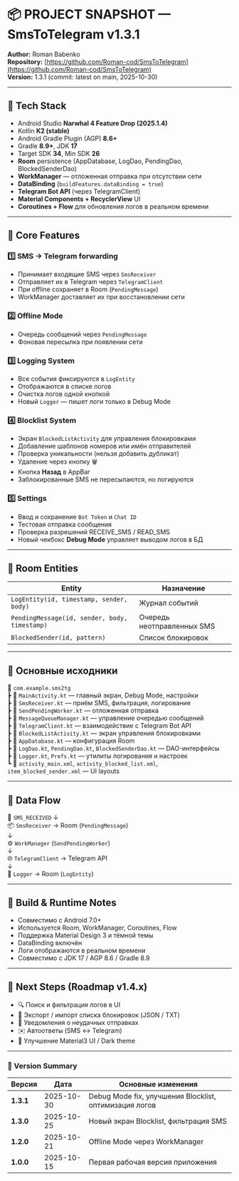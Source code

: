 # 📦 PROJECT SNAPSHOT — SmsToTelegram v1.3.1

**Author:** Roman Babenko  
**Repository:** [https://github.com/Roman-cod/SmsToTelegram](https://github.com/Roman-cod/SmsToTelegram)  
**Version:** 1.3.1 (commit: latest on main, 2025-10-30)

---

## 🧱 Tech Stack
- Android Studio **Narwhal 4 Feature Drop (2025.1.4)**
- Kotlin **K2 (stable)**
- Android Gradle Plugin (AGP) **8.6+**
- Gradle **8.9+**, JDK **17**
- Target SDK **34**, Min SDK **26**
- **Room** persistence (AppDatabase, LogDao, PendingDao, BlockedSenderDao)
- **WorkManager** — отложенная отправка при отсутствии сети
- **DataBinding** (`buildFeatures.dataBinding = true`)
- **Telegram Bot API** (через TelegramClient)
- **Material Components + RecyclerView** UI
- **Coroutines + Flow** для обновления логов в реальном времени

---

## 📲 Core Features

### 1️⃣ SMS → Telegram forwarding
- Принимает входящие SMS через `SmsReceiver`
- Отправляет их в Telegram через `TelegramClient`
- При offline сохраняет в Room (`PendingMessage`)
- WorkManager доставляет их при восстановлении сети

### 2️⃣ Offline Mode
- Очередь сообщений через `PendingMessage`
- Фоновая пересылка при появлении сети

### 3️⃣ Logging System
- Все события фиксируются в `LogEntity`
- Отображаются в списке логов
- Очистка логов одной кнопкой
- Новый `Logger` — пишет логи только в Debug Mode

### 4️⃣ Blocklist System
- Экран `BlockedListActivity` для управления блокировками
- Добавление шаблонов номеров или имён отправителей
- Проверка уникальности (нельзя добавить дубликат)
- Удаление через кнопку 🗑️
- Кнопка **Назад** в AppBar
- Заблокированные SMS не пересылаются, но логируются

### 5️⃣ Settings
- Ввод и сохранение `Bot Token` и `Chat ID`
- Тестовая отправка сообщения
- Проверка разрешений RECEIVE_SMS / READ_SMS
- Новый чекбокс **Debug Mode** управляет выводом логов в БД

---

## 💾 Room Entities
| Entity | Назначение |
|--------|-------------|
| `LogEntity(id, timestamp, sender, body)` | Журнал событий |
| `PendingMessage(id, sender, body, timestamp)` | Очередь неотправленных SMS |
| `BlockedSender(id, pattern)` | Список блокировок |

---

## 📂 Основные исходники
📁 `com.example.sms2tg`  
┣ 📄 `MainActivity.kt` — главный экран, Debug Mode, настройки  
┣ 📄 `SmsReceiver.kt` — приём SMS, фильтрация, логирование  
┣ 📄 `SendPendingWorker.kt` — отложенная отправка  
┣ 📄 `MessageQueueManager.kt` — управление очередью сообщений  
┣ 📄 `TelegramClient.kt` — взаимодействие с Telegram Bot API  
┣ 📄 `BlockedListActivity.kt` — экран управления блокировками  
┣ 📄 `AppDatabase.kt` — конфигурация Room  
┣ 📄 `LogDao.kt`, `PendingDao.kt`, `BlockedSenderDao.kt` — DAO-интерфейсы  
┣ 📄 `Logger.kt`, `Prefs.kt` — утилиты логирования и настроек  
┗ 📄 `activity_main.xml`, `activity_blocked_list.xml`, `item_blocked_sender.xml` — UI layouts

---

## 💾 Data Flow
📩 `SMS_RECEIVED`
↓  
📦 `SmsReceiver` → Room (`PendingMessage`)  
↓  
⚙️ `WorkManager` (`SendPendingWorker`)  
↓  
🌐 `TelegramClient` → Telegram API  
↓  
🧾 `Logger` → Room (`LogEntity`)

---

## 🧱 Build & Runtime Notes
- Совместимо с Android 7.0+  
- Используется Room, WorkManager, Coroutines, Flow  
- Поддержка Material Design 3 и тёмной темы  
- DataBinding включён  
- Логи отображаются в реальном времени  
- Совместимо с JDK 17 / AGP 8.6 / Gradle 8.9

---

## 🚀 Next Steps (Roadmap v1.4.x)
- 🔍 Поиск и фильтрация логов в UI
- 💾 Экспорт / импорт списка блокировок (JSON / TXT)
- 📢 Уведомления о неудачных отправках
- ✉️ Автоответы (SMS ↔ Telegram)
- 🎨 Улучшение Material3 UI / Dark theme

---

### 📌 Version Summary
| Версия | Дата | Основные изменения |
|--------|------|--------------------|
| **1.3.1** | 2025-10-30 | Debug Mode fix, улучшения Blocklist, оптимизация логов |
| **1.3.0** | 2025-10-25 | Новый экран Blocklist, фильтрация SMS |
| **1.2.0** | 2025-10-21 | Offline Mode через WorkManager |
| **1.0.0** | 2025-10-15 | Первая рабочая версия приложения |
